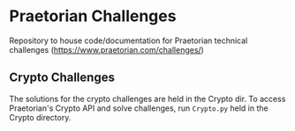 # Praetorian Challenges
Repository to house code/documentation for Praetorian technical challenges (https://www.praetorian.com/challenges/)

## Crypto Challenges
The solutions for the crypto challenges are held in the Crypto dir. To access Praetorian's Crypto API and solve challenges, run `Crypto.py` held in the Crypto directory.